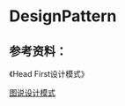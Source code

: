 # DesignPattern


## 参考资料：

《Head First设计模式》


[图说设计模式](https://design-patterns.readthedocs.io/zh_CN/latest/)


